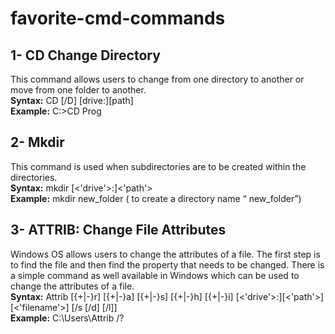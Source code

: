 # favorite-cmd-commands
## 1- CD Change Directory
This command allows users to change from one directory to another or move from one folder to another.<br/>
**Syntax:** CD [/D] [drive:][path]<br/>
**Example:** C:>CD Prog
## 2- Mkdir
This command is used when subdirectories are to be created within the directories.<br/>
**Syntax:** mkdir [<'drive'>:]<'path'><br/>
**Example:** mkdir new_folder ( to create a directory name “ new_folder”)
## 3- ATTRIB: Change File Attributes
Windows OS allows users to change the attributes of a file. The first step is to find the file and then find the property that needs to be changed. There is a simple command as well available in Windows which can be used to change the attributes of a file.<br/>
**Syntax:** Attrib [{+|-}r] [{+|-}a] [{+|-}s] [{+|-}h] [{+|-}i] [<'drive'>:][<'path'>][<'filename'>] [/s [/d] [/l]]<br/>
**Example:** C:\Users\Attrib /?